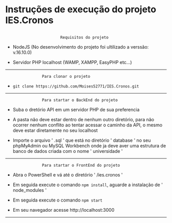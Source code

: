 #                 Instruções de execução do projeto IES.Cronos                    
##


                            Requisitos do projeto                     


*   NodeJS    (No desenvolvimento do projeto foi ultilizado a verssão:   v.16.10.0)

*   Servidor PHP localhost    (WAMP, XAMPP, EasyPHP etc...)

***




                    Para clonar o projeto  
                    
                    
*   `git clone https://github.com/Moises52771/IES.Cronos.git` 

***



                    Para startar o BackEnd do projeto


*   Suba o dretório API em um servidor PHP de sua preferencia

*   A pasta não deve estar dentro de nenhum outro diretório, para não ocorrer nenhum 
    conflito ao tentar acessar o caminho da API, o mesmo deve estar diretamente no 
    seu localhost

*   Importe o arquivo ' .sql ' que está no diretório ' database ' no seu phpMyAdmin 
    ou MySQL Workbench onde ja deve aver uma estrutura de banco de dados criada com o 
    nome ' universidade '

***





                    Para startar o FrontEnd do projeto


*   Abra o PowerShell e vá até o diretório ' /ies.cronos '

*   Em seguida execute o comando `npm install`, aguarde a instalação de 
    ' node_modules '

*   Em seguida execute o comando `npm start`


*  Em seu navegador acesse http://localhost:3000 

***






